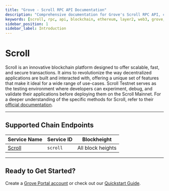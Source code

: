 ```yaml
---
title: "Grove - Scroll RPC API Documentation"
description: "Comprehensive documentation for Grove's Scroll RPC API, covering endpoint details and integration strategies for blockchain developers."
keywords: [scroll, rpc, api, blockchain, ethereum, layer2, web3, grove, pocket, pokt, L2]
sidebar_position: 1
sidebar_label: Introduction
---
```


# Scroll

Scroll is an innovative blockchain platform designed to offer scalable, fast, and secure transactions. It aims to revolutionize the way decentralized applications are built and interacted with, offering a unique set of features that make it ideal for a wide range of use-cases. Scroll Testnet serves as the testing environment where developers can experiment, debug, and validate their applications before deploying them on the Scroll Mainnet. For a deeper understanding of the specific methods for Scroll, refer to their [official documentation](https://docs.scroll.io/en/home/).

---

## Supported Chain Endpoints

| Service Name                             | Service ID        | Blockheight         |
| -------------------------------------------- | ----------------- | ------------------- |
| [Scroll](./endpoints/scroll) | `scroll`    | All block heights |

---

## Ready to Get Started?

Create a [Grove Portal account](https://portal.grove.city) or check out our [Quickstart Guide](/guides/getting-started/quickstart).
